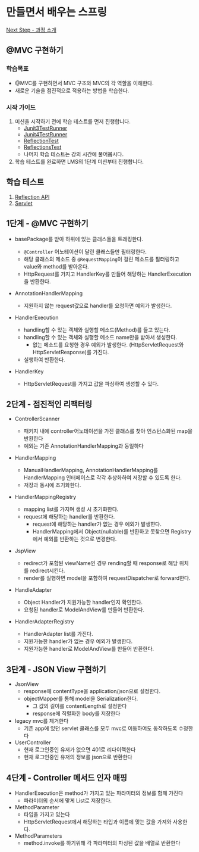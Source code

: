 # 만들면서 배우는 스프링
[Next Step - 과정 소개](https://edu.nextstep.camp/c/4YUvqn9V)

## @MVC 구현하기

### 학습목표
- @MVC를 구현하면서 MVC 구조와 MVC의 각 역할을 이해한다.
- 새로운 기술을 점진적으로 적용하는 방법을 학습한다.

### 시작 가이드
1. 미션을 시작하기 전에 학습 테스트를 먼저 진행합니다.
    - [Junit3TestRunner](study/src/test/java/reflection/Junit3TestRunner.java)
    - [Junit4TestRunner](study/src/test/java/reflection/Junit4TestRunner.java)
    - [ReflectionTest](study/src/test/java/reflection/ReflectionTest.java)
    - [ReflectionsTest](study/src/test/java/reflection/ReflectionsTest.java)
    - 나머지 학습 테스트는 강의 시간에 풀어봅시다.
2. 학습 테스트를 완료하면 LMS의 1단계 미션부터 진행합니다.

## 학습 테스트
1. [Reflection API](study/src/test/java/reflection)
2. [Servlet](study/src/test/java/servlet)

## 1단계 - @MVC 구현하기
- basePackage를 받아 하위에 있는 클래스들을 트래킹한다.
  - `@Controller` 어노테이션이 달린 클래스들만 필터링한다.
  - 해당 클래스의 메소드 중 `@RequestMapping`이 걸린 메소드를 필터링하고 value와 method를 받아온다.
  - HttpRequest를 가지고 HandlerKey를 만들어 해당하는 HandlerExecution을 반환한다.
- AnnotationHandlerMapping
  - 지원하지 않는 request값으로 handler를 요청하면 예외가 발생한다.

- HandlerExecution
  - handling할 수 있는 객체와 실행할 메소드(Method)를 들고 있는다.
  - handling할 수 있는 객체와 실행할 메소드 name만을 받아서 생성한다.
    - 없는 메소드를 요청한 경우 예외가 발생한다. (HttpServletRequest와 HttpServletResponse)를 가진다.
  - 실행하여 반환한다.
- HandlerKey
  - HttpServletRequest를 가지고 값을 파싱하여 생성할 수 있다.

## 2단계 - 점진적인 리팩터링
- ControllerScanner
  - 패키지 내에 controller어노테이션을 가진 클래스를 찾아 인스턴스화된 map을 반환한다
  - 예외는 기존 AnnotationHandlerMapping과 동일하다

- HandlerMapping
  - ManualHandlerMapping, AnnotationHandlerMapping를 HandlerMapping 인터페이스로 각각 추상화하여 저장할 수 있도록 한다.
  - 저장과 동시에 초기화한다.
- HandlerMappingRegistry
  - mapping list를 가지며 생성 시 초기화한다.
  - request에 해당하는 handler를 반환한다.
    - request에 해당하는 handler가 없는 경우 예외가 발생햔다.
    - HandlerMapping에서 Object(nullable)를 반환하고 못찾으면 Registry에서 예외를 반환하는 것으로 변경한다.
- JspView
  - redirect가 포함된 viewName인 경우 rending할 때 response로 해당 위치를 redirect시킨다.
  - render를 실행하면 model을 포함하여 requestDispatcher로 forward한다.
- HandleAdapter
  - Object Handler가 지원가능한 handler인지 확인한다.
  - 요청된 handler로 ModelAndView를 만들어 반환한다.
- HandlerAdapterRegistry
  - HandlerAdapter list를 가진다.
  - 지원가능한 handler가 없는 경우 예외가 발생한다.
  - 지원가능한 handler로 ModelAndView를 만들어 반환한다.

## 3단계 - JSON View 구현하기
- JsonView
  - response에 contentType을 application/json으로 설정한다.
  - objectMapper를 통해 model을 Serialization한다.
    - 그 값의 길이를 contentLength로 설정한다
    - response에 직렬화한 body를 저장한다
- legacy mvc를 제거한다
  - 기존 app에 있던 servlet 클래스를 모두 mvc로 이동하여도 동작하도록 수정한다
- UserController
  - 현재 로그인중인 유저가 없으면 401로 리다이랙한다
  - 현재 로그인중인 유저의 정보를 json으로 반환한다

## 4단계 - Controller 메서드 인자 매핑
- HandlerExecution은 method가 가지고 있는 파라미터의 정보를 함께 가진다
  - 파라미터의 순서에 맞게 List로 저장한다.
- MethodParameter
  - 타입을 가지고 있는다
  - HttpServletRequest에서 해당하는 타입과 이름에 맞는 값을 가져와 사용한다.
- MethodParameters
  - method.invoke를 하기위해 각 파라미터의 파싱된 값을 배열로 반환한다

